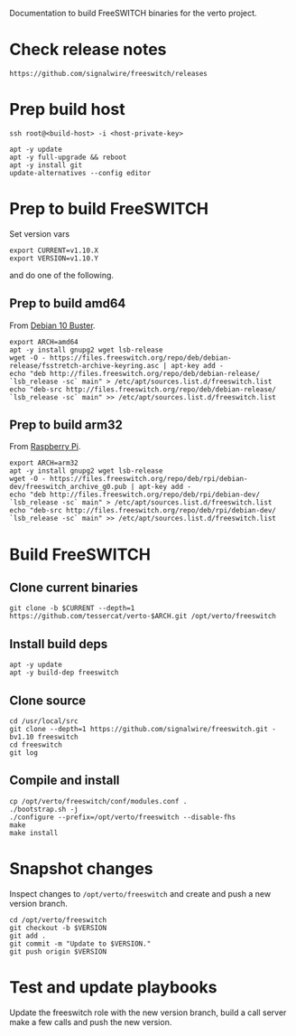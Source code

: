 Documentation to build
FreeSWITCH binaries
for the verto project.


# Check release notes

    https://github.com/signalwire/freeswitch/releases


# Prep build host

    ssh root@<build-host> -i <host-private-key>

    apt -y update
    apt -y full-upgrade && reboot
    apt -y install git
    update-alternatives --config editor


# Prep to build FreeSWITCH

Set version vars

    export CURRENT=v1.10.X
    export VERSION=v1.10.Y

and do one of the following.

## Prep to build amd64

From
[Debian 10 Buster](https://freeswitch.org/confluence/display/FREESWITCH/Debian+10+Buster).

    export ARCH=amd64
    apt -y install gnupg2 wget lsb-release
    wget -O - https://files.freeswitch.org/repo/deb/debian-release/fsstretch-archive-keyring.asc | apt-key add -
    echo "deb http://files.freeswitch.org/repo/deb/debian-release/ `lsb_release -sc` main" > /etc/apt/sources.list.d/freeswitch.list
    echo "deb-src http://files.freeswitch.org/repo/deb/debian-release/ `lsb_release -sc` main" >> /etc/apt/sources.list.d/freeswitch.list

## Prep to build arm32

From
[Raspberry Pi](https://freeswitch.org/confluence/display/FREESWITCH/Raspberry+Pi).

    export ARCH=arm32
    apt -y install gnupg2 wget lsb-release
    wget -O - https://files.freeswitch.org/repo/deb/rpi/debian-dev/freeswitch_archive_g0.pub | apt-key add -
    echo "deb http://files.freeswitch.org/repo/deb/rpi/debian-dev/ `lsb_release -sc` main" > /etc/apt/sources.list.d/freeswitch.list
    echo "deb-src http://files.freeswitch.org/repo/deb/rpi/debian-dev/ `lsb_release -sc` main" >> /etc/apt/sources.list.d/freeswitch.list


# Build FreeSWITCH

## Clone current binaries

    git clone -b $CURRENT --depth=1 https://github.com/tessercat/verto-$ARCH.git /opt/verto/freeswitch

## Install build deps

    apt -y update
    apt -y build-dep freeswitch

## Clone source

    cd /usr/local/src
    git clone --depth=1 https://github.com/signalwire/freeswitch.git -bv1.10 freeswitch
    cd freeswitch
    git log

## Compile and install

    cp /opt/verto/freeswitch/conf/modules.conf .
    ./bootstrap.sh -j
    ./configure --prefix=/opt/verto/freeswitch --disable-fhs
    make
    make install


# Snapshot changes

Inspect changes to `/opt/verto/freeswitch`
and create and push a new version branch.

    cd /opt/verto/freeswitch
    git checkout -b $VERSION
    git add .
    git commit -m "Update to $VERSION."
    git push origin $VERSION


# Test and update playbooks

Update the freeswitch role
with the new version branch,
build a call server
make a few calls
and push the new version.

